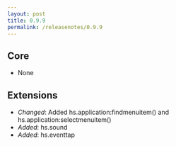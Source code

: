 ```yaml
---
layout: post
title: 0.9.9
permalink: /releasenotes/0.9.9
---
```


## Core
 * None

## Extensions
 * *Changed*: Added hs.application:findmenuitem() and hs.application:selectmenuitem()
 * *Added*: hs.sound
 * *Added*: hs.eventtap
